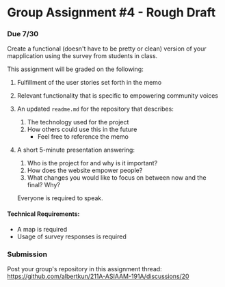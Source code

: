 # Group Assignment #4 - Rough Draft
### Due 7/30
Create a functional (doesn't have to be pretty or clean) version of your mapplication using the survey from students in class. 

This assignment will be graded on the following:
1. Fulfillment of the user stories set forth in the memo
2. Relevant functionality that is specific to empowering community voices
3. An updated `readme.md` for the repository that describes:
   1. The technology used for the project
   2. How others could use this in the future
      - Feel free to reference the memo
5. A short 5-minute presentation answering:
   1. Who is the project for and why is it important?
   2. How does the website empower people?
   3. What changes you would like to focus on between now and the final? Why?
   
   Everyone is required to speak.

#### Technical Requirements:
   - A map is required
   - Usage of survey responses is required

### Submission
Post your group's repository in this assignment thread:
https://github.com/albertkun/211A-ASIAAM-191A/discussions/20

